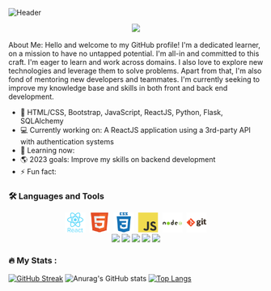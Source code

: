![Header](./github-header-image.png)
<div align="center">
  <div id="badges">
    <a href="https://www.linkedin.com/in/jay-rietzke-68217525a/">
  <img src="https://img.shields.io/badge/LinkedIn-blue?logo=linkedin&logoColor=white&style=for-the-badge">
    </a>
  </div>
  </div>
  

About Me:
Hello and welcome to my GitHub profile! I'm a dedicated learner, on a mission to have no untapped potential. I'm all-in and committed to this craft. I'm eager to learn and work across domains. I also love to explore new technologies and leverage them to solve problems. Apart from that, I'm also fond of mentoring new developers and teammates. I'm currently seeking to improve my knowledge base and skills in both front and back end development.

- :telescope:  HTML/CSS, Bootstrap, JavaScript, ReactJS, Python, Flask, SQLAlchemy
- :computer: Currently working on: A ReactJS application using a 3rd-party API with authentication systems
- :seedling: Learning now: 
- :earth_americas: 2023 goals: Improve my skills on backend development
- :zap: Fun fact: 

### :hammer_and_wrench: Languages and Tools
<div align="center">
  <img src="https://github.com/devicons/devicon/blob/master/icons/react/react-original-wordmark.svg" title="React" alt="React" width="40" height="40"/>&nbsp;
    <img src="https://github.com/devicons/devicon/blob/master/icons/html5/html5-original.svg" title="HTML5" alt="HTML" width="40" height="40"/>&nbsp;
  <img src="https://github.com/devicons/devicon/blob/master/icons/css3/css3-plain-wordmark.svg"  title="CSS3" alt="CSS" width="40" height="40"/>&nbsp;
  <img src="https://github.com/devicons/devicon/blob/master/icons/javascript/javascript-original.svg" title="JavaScript" alt="JavaScript" width="40" height="40"/>&nbsp;
  <img src="https://github.com/devicons/devicon/blob/master/icons/nodejs/nodejs-original-wordmark.svg" title="NodeJS" alt="NodeJS" width="40" height="40"/>&nbsp;
  <img src="https://github.com/devicons/devicon/blob/master/icons/git/git-original-wordmark.svg" title="Git" **alt="Git" width="40" height="40"/>
</div>

  <div id="other_bages" align="center">
  <img src="https://img.shields.io/badge/bootstrap-%23563D7C.svg?style=for-the-badge&logo=bootstrap&logoColor=white" />
  <img src="https://img.shields.io/badge/flask-%23000.svg?style=for-the-badge&logo=flask&logoColor=white" />
  <img src="https://img.shields.io/badge/NPM-%23CB3837.svg?style=for-the-badge&logo=npm&logoColor=white" />
  <img src="https://img.shields.io/badge/webpack-%238DD6F9.svg?style=for-the-badge&logo=webpack&logoColor=black" />
  <img src="https://img.shields.io/badge/Visual%20Studio%20Code-0078d7.svg?style=for-the-badge&logo=visual-studio-code&logoColor=white" />
  </div>
  

### :fire: My Stats :
[![GitHub Streak](http://github-readme-streak-stats.herokuapp.com?user=Ranger-Jay&theme=cobalt)](https://git.io/streak-stats)
![Anurag's GitHub stats](https://github-readme-stats.vercel.app/api?username=Ranger-Jay&show_icons=true&theme=tokyonight)
[![Top Langs](https://github-readme-stats.vercel.app/api/top-langs/?username=Ranger-Jay&layout=donut)](https://github.com/anuraghazra/github-readme-stats)
